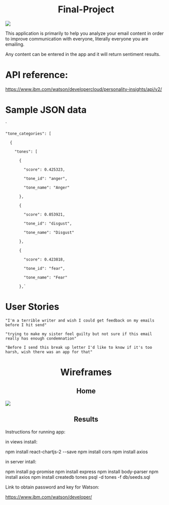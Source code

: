 <h1 align="center"> Final-Project </h1>

![](https://media.giphy.com/media/9nt9NckauzqJG/source.gif)


This application is primarily to help you analyze your email content in order to improve communication with everyone, literally everyone you are emailing.

Any content can be entered in the app and it will return sentiment results.


# API reference:

https://www.ibm.com/watson/developercloud/personality-insights/api/v2/

# Sample JSON data

`
  
    "tone_categories": [
    
      {
      
        "tones": [
        
          {
          
            "score": 0.425323,
            
            "tone_id": "anger",
            
            "tone_name": "Anger"
            
          },
          
          {
          
            "score": 0.053921,
            
            "tone_id": "disgust",
            
            "tone_name": "Disgust"
            
          },
          
          {
          
            "score": 0.423818,
            
            "tone_id": "fear",
            
            "tone_name": "Fear"
            
          },`

# User Stories

`"I'm a terrible writer and wish I could get feedback on my emails before I hit send"`

`"trying to make my sister feel guilty but not sure if this email really has enough condemnation"`

`"Before I send this break up letter I'd like to know if it's too harsh, wish there was an app for that"`



<h1 align="center"> Wireframes  </h1>
 
 <h2 align="center"> Home  </h2> 
 
![](http://i.imgur.com/rdRjusn.png)
 <h2 align="center"> Results  </h2> 

 
 Instructions for running app:

 in views install:

 npm install react-chartjs-2 --save
 npm install cors
 npm install axios

 in server intall:

 npm install pg-promise
 npm install express
 npm install body-parser
 npm install axios
 npm install createdb tones
 psql -d tones -f db/seeds.sql

 Link to obtain password and key for Watson:

 https://www.ibm.com/watson/developer/





